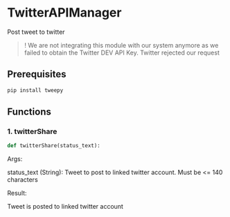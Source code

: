 # TwitterAPIManager

Post tweet to twitter

>! We are not integrating this module with our system anymore as we failed to obtain the Twitter DEV API Key. Twitter rejected our request

## Prerequisites

```bash
pip install tweepy
```

## Functions 

### 1. twitterShare
```python
def twitterShare(status_text):
```

Args:

status_text (String): Tweet to post to linked twitter account. Must be <= 140 characters

Result:

Tweet is posted to linked twitter account